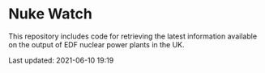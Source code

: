# Nuke Watch

This repository includes code for retrieving the latest information available on the output of EDF nuclear power plants in the UK.

Last updated: 2021-06-10 19:19